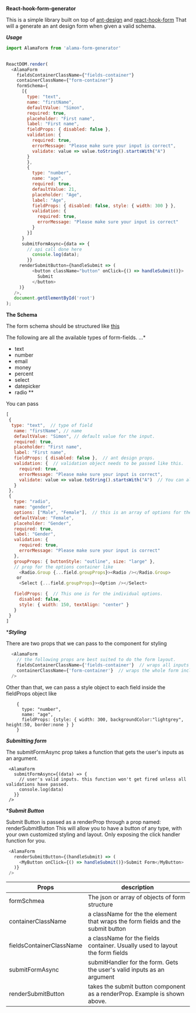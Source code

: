 **React-hook-form-generator**


This is a simple library built on top of [ant-design](http://ant.design) and [react-hook-form](https://react-hook-form.com)
That will a generate an ant design form when given a valid schema.


***Usage***

```javascript
import AlamaForm from 'alama-form-generator'
 

ReactDOM.render(
  <AlamaForm
    fieldsContainerClassName={"fields-container"}
    containerClassName={"form-container"}
    formSchema={
      [{
        type: "text",
        name: "firstName",
        defaultValue: "Simon",
        required: true,
        placeholder: "First name",
        label: "First name",
        fieldProps: { disabled: false },
        validation: {
          required: true,
          errorMessage: "Please make sure your input is correct",
          validate: value => value.toString().startsWith("A")
        }
        },
        {
          type: "number",
          name: "age",
          required: true,
          defaultValue: 21,
          placeholder: "Age",
          label: "Age",
          fieldProps: { disabled: false, style: { width: 300 } },
          validation: {
            required: true,
            errorMessage: "Please make sure your input is correct"
          }
        }]
      }
      submitFormAsync={data => {
        // api call done here
          console.log(data);
        }}
     renderSubmitButton={handleSubmit => (
          <button className="button" onClick={() => handleSubmit()}>
            Submit
          </button>
     )}
   />,
   document.getElementById('root')
);


```


****The Schema****

The form schema should be structured like [this](https://github.com/simonsisay/react-hook-form-antdesign/blob/master/src/sampleFormSchema.js)

The following are all the available types of form-fields.
...*
 - text 
 - number 
 - email 
 - money
 - percent
 - select
 - datepicker
 - radio
**

You can pass 
 ```javascript 
 [
  {
   type: "text",  // type of field 
    name: "firstName", // name
    defaultValue: "Simon", // default value for the input.
    required: true,
    placeholder: "First name",
    label: "First name",
    fieldProps: { disabled: false },  // ant design props.
    validation: {  // validation object needs to be passed like this.
      required: true,
      errorMessage: "Please make sure your input is correct",
      validate: value => value.toString().startsWith("A")  // You can also pass a custom validation function.
    }
  },
  {
    type: "radio",
    name: "gender",
    options: ["Male", "Female"],  // this is an array of options for the radio.
    defaultValue: "Female",
    placeholder: "Gender",
    required: true,
    label: "Gender",
    validation: {
      required: true,
      errorMessage: "Please make sure your input is correct"
    },
    groupProps: { buttonStyle: "outline", size: "large" },  
    // prop for the options container like 
      <Radio.Group {...field.groupProps}><Radio /></Radio.Group>
     or
      <Select {...field.groupProps}><Option /></Select>

    fieldProps: {  // This one is for the individual options.
      disabled: false,
      style: { width: 150, textAlign: "center" }
    }
  }
 ]
```

****Styling***

 There are two props that we can pass to the component for styling
 
```javascript
  <AlamaForm 
    // the following props are best suited to do the form layout.
    fieldsContainerClassName={'fields-container'}  // wraps all inputs
    containerClassName={'form-container'}  // wraps the whole form including the submit button passed as a render prop
  />
```

Other than that, we can pass a style object to each field inside the fieldProps object like

```javacript
    {
      type: "number",
      name: "age",
      fieldProps: {style: { width: 300, backgroundColor:"lightgrey", height:50, border:none } }
    }
 ```
 
 
 ***Submitting form*** 
 
 The submitFormAsync prop takes a function that gets the user's inputs as an argument.
 
 ```
  <AlamaForm 
    submitFormAsync={(data) => {
      // user's valid inputs. this function won't get fired unless all validations have passed.
      console.log(data)
    }}
  />
 ```


 ****Submit Button***
 
 Submit Button is passed as a renderProp through a prop named: renderSubmitButton
 This will allow you to have a button of any type, with your own customized styling and layout.
 Only exposing the click handler function for you.
 
 ```javascript
  <AlamaForm 
    renderSubmitButton={(handleSubmit) => (
      <MyButton onClick={() => handleSubmit()}>Submit Form</MyButton>
    )}
  />
 ```

 
| Props             | description                                   | 
| -------------     |-------------                                 |
|formSchmea         | The json or array of objects of form structure|
|containerClassName      | a className for the the element that wraps the form fields and the submit button     |
|fieldsContainerClassName | a className for the fields container. Usually used to layout the form fields      |
|submitFormAsync | submitHandler for the form. Gets the user's valid inputs as an argument   |
|renderSubmitButton | takes the submit button component as a renderProp. Example is shown above.  |
